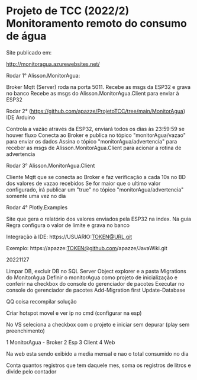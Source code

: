 # Projeto de TCC (2022/2) Monitoramento remoto do consumo de água

Site publicado em:

http://monitoragua.azurewebsites.net/

Rodar 1°
Alisson.MonitorAgua:

Broker Mqtt (Server) roda na porta 5011.
Recebe as msgs da ESP32 e grava no banco
Recebe as msgs do Alisson.MonitorAgua.Client para enviar à ESP32

Rodar 2° (https://github.com/apazze/ProjetoTCC/tree/main/MonitorAgua)
IDE Arduino

Controla a vazão através da ESP32, enviará todos os dias às 23:59:59 se houver fluxo
Conecta ao Broker e publica no tópico "monitorAgua/vazao" para enviar os dados
Assina o tópico "monitorAgua/advertencia" para receber as msgs de Alisson.MonitorAgua.Client para acionar a rotina de advertencia

Rodar 3°
Alisson.MonitorAgua.Client

Cliente Mqtt que se conecta ao Broker e faz verificação a cada 10s no BD dos valores de vazao recebidos
Se for maior que o ultimo valor configurado, irá publicar um "true" no tópico "monitorAgua/advertencia" somente uma vez no dia

Rodar 4°
Plotly.Examples

Site que gera o relatório dos valores enviados pela ESP32 na index. Na guia Regra configura o valor de limite e grava no banco


Integração à IDE:
https://USUARIO:TOKEN@URL.git

Exemplo:
https://apazze:TOKEN@github.com/apazze/JavaWiki.git


20221127

Limpar DB, excluir DB no SQL Server Object explorer e a pasta Migrations do MonitorAgua
Definir o monitorAgua como projeto de inicialização e conferir na checkbox do console do gerenciador de pacotes
Executar no console do gerenciador de pacotes
Add-Migration first 
Update-Database

QQ coisa recompilar solução

Criar hotspot movel e ver ip no cmd (configurar na esp)

No VS seleciona a checkbox com o projeto e iniciar sem depurar (play sem preenchimento)

1 MonitorAgua - Broker
2 Esp
3 Client
4 Web

Na web esta sendo exibido a media mensal e nao o total consumido no dia

Conta quantos registros que tem daquele mes, soma os registros de litros e divide pelo contador
